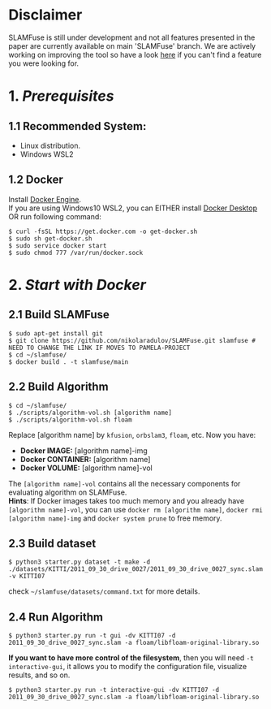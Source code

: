<!-- ================================================== Disclaimer ============================================================ -->
# Disclaimer
SLAMFuse is still under development and not all features presented in the paper are currently available on  main 'SLAMFuse' branch. We are actively working on improving 
the tool so have a look [here](https://github.com/nikolaradulov/SLAMFuse/issues/30) if you can't find a feature you were looking for.  
<!-- ==================================================Prerequisites============================================================ -->
# 1. ___Prerequisites___
## 1.1 Recommended System:
* Linux distribution.
* Windows WSL2

## 1.2 Docker
Install [Docker Engine](https://docs.docker.com/engine/install/). <br>
If you are using Windows10 WSL2, you can EITHER install [Docker Desktop](https://docs.docker.com/desktop/install/windows-install/) OR run following command:
```
$ curl -fsSL https://get.docker.com -o get-docker.sh
$ sudo sh get-docker.sh
$ sudo service docker start
$ sudo chmod 777 /var/run/docker.sock
```

<!-- ==============================================Start with Docker========================================================= -->
# 2. ___Start with Docker___
## 2.1 Build SLAMFuse
```
$ sudo apt-get install git
$ git clone https://github.com/nikolaradulov/SLAMFuse.git slamfuse # NEED TO CHANGE THE LINK IF MOVES TO PAMELA-PROJECT
$ cd ~/slamfuse/
$ docker build . -t slamfuse/main
```
## 2.2 Build Algorithm
```
$ cd ~/slamfuse/
$ ./scripts/algorithm-vol.sh [algorithm name]
$ ./scripts/algorithm-vol.sh floam
```
Replace [algorithm name] by `kfusion`, `orbslam3`, `floam`, etc.
Now you have: 
* **Docker IMAGE:** [algorithm name]-img
* **Docker CONTAINER:** [algorithm name]
* **Docker VOLUME:** [algorithm name]-vol

The `[algorithm name]-vol` contains all the necessary components for  evaluating algorithm on SLAMFuse. <br>
**Hints**: If Docker images takes too much memory and you already have `[algorithm name]-vol`, you can use `docker rm [algorithm name]`, `docker rmi [algorithm name]-img` and `docker system prune` to free memory.

## 2.3 Build dataset
```
$ python3 starter.py dataset -t make -d ./datasets/KITTI/2011_09_30_drive_0027/2011_09_30_drive_0027_sync.slam -v KITTI07
```
check `~/slamfuse/datasets/command.txt` for more details.

## 2.4 Run Algorithm
```
$ python3 starter.py run -t gui -dv KITTI07 -d 2011_09_30_drive_0027_sync.slam -a floam/libfloam-original-library.so
```
**If you want to have more control of the filesystem**, then you will need `-t interactive-gui`, it allows you to modify the configuration file, visualize results, and so on.
```
$ python3 starter.py run -t interactive-gui -dv KITTI07 -d 2011_09_30_drive_0027_sync.slam -a floam/libfloam-original-library.so
```
